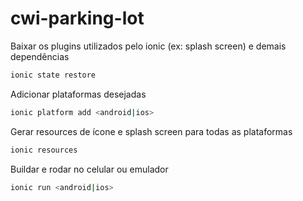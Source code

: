 # cwi-parking-lot

Baixar os plugins utilizados pelo ionic (ex: splash screen) e demais dependências
```sh
ionic state restore
```

Adicionar plataformas desejadas
```sh
ionic platform add <android|ios>
```

Gerar resources de ícone e splash screen para todas as plataformas
```sh
ionic resources
```

Buildar e rodar no celular ou emulador 
```sh
ionic run <android|ios>
```
